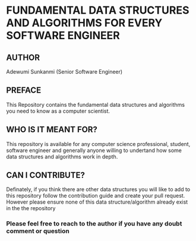 # FUNDAMENTAL DATA STRUCTURES AND ALGORITHMS FOR EVERY SOFTWARE ENGINEER

## AUTHOR
Adewumi Sunkanmi (Senior Software Engineer) 

## PREFACE
This Repository contains the fundamental data structures and algorithms you need to know as a computer scientist.

## WHO IS IT MEANT FOR?
This repository is available for any computer science professional, student, software engineer and generally anyone willing to undertand how some data structures and algorithms work in depth.

## CAN I CONTRIBUTE?
Definately, if you think there are other data structures you will like to add to this repository follow the contribution guide and create your pull request. However please ensure none of this data structure/algorithm already exist in the the repository

### Please feel free to reach to the author if you have any doubt comment or question